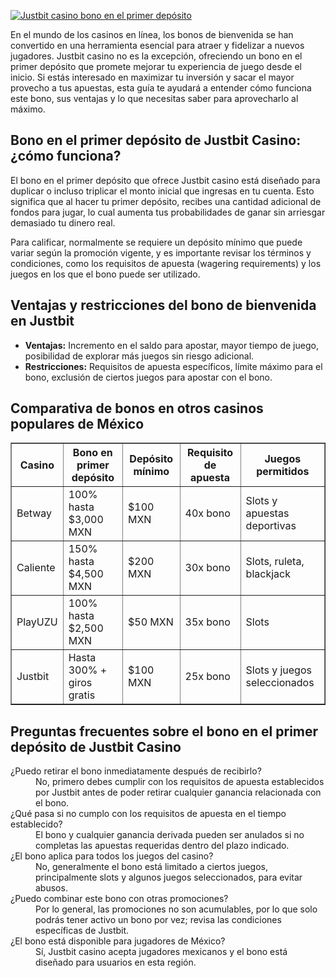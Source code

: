 [![Justbit casino bono en el primer depósito](https://123-caf.pages.dev/gitsignup.png)](https://vrmoo.ru/Bt82HjjY)

<p>En el mundo de los casinos en línea, los bonos de bienvenida se han convertido en una herramienta esencial para atraer y fidelizar a nuevos jugadores. Justbit casino no es la excepción, ofreciendo un bono en el primer depósito que promete mejorar tu experiencia de juego desde el inicio. Si estás interesado en maximizar tu inversión y sacar el mayor provecho a tus apuestas, esta guía te ayudará a entender cómo funciona este bono, sus ventajas y lo que necesitas saber para aprovecharlo al máximo.</p>  <h2>Bono en el primer depósito de Justbit Casino: ¿cómo funciona?</h2> <p>El bono en el primer depósito que ofrece Justbit casino está diseñado para duplicar o incluso triplicar el monto inicial que ingresas en tu cuenta. Esto significa que al hacer tu primer depósito, recibes una cantidad adicional de fondos para jugar, lo cual aumenta tus probabilidades de ganar sin arriesgar demasiado tu dinero real.</p> <p>Para calificar, normalmente se requiere un depósito mínimo que puede variar según la promoción vigente, y es importante revisar los términos y condiciones, como los requisitos de apuesta (wagering requirements) y los juegos en los que el bono puede ser utilizado.</p>  <h2>Ventajas y restricciones del bono de bienvenida en Justbit</h2> <ul>   <li><strong>Ventajas:</strong> Incremento en el saldo para apostar, mayor tiempo de juego, posibilidad de explorar más juegos sin riesgo adicional.</li>   <li><strong>Restricciones:</strong> Requisitos de apuesta específicos, límite máximo para el bono, exclusión de ciertos juegos para apostar con el bono.</li> </ul>  <h2>Comparativa de bonos en otros casinos populares de México</h2> <table border="1" cellpadding="8" cellspacing="0">   <thead>     <tr>       <th>Casino</th>       <th>Bono en primer depósito</th>       <th>Depósito mínimo</th>       <th>Requisito de apuesta</th>       <th>Juegos permitidos</th>     </tr>   </thead>   <tbody>     <tr>       <td>Betway</td>       <td>100% hasta $3,000 MXN</td>       <td>$100 MXN</td>       <td>40x bono</td>       <td>Slots y apuestas deportivas</td>     </tr>     <tr>       <td>Caliente</td>       <td>150% hasta $4,500 MXN</td>       <td>$200 MXN</td>       <td>30x bono</td>       <td>Slots, ruleta, blackjack</td>     </tr>     <tr>       <td>PlayUZU</td>       <td>100% hasta $2,500 MXN</td>       <td>$50 MXN</td>       <td>35x bono</td>       <td>Slots</td>     </tr>     <tr>       <td>Justbit</td>       <td>Hasta 300% + giros gratis</td>       <td>$100 MXN</td>       <td>25x bono</td>       <td>Slots y juegos seleccionados</td>     </tr>   </tbody> </table>  <h2>Preguntas frecuentes sobre el bono en el primer depósito de Justbit Casino</h2> <dl>   <dt>¿Puedo retirar el bono inmediatamente después de recibirlo?</dt>   <dd>No, primero debes cumplir con los requisitos de apuesta establecidos por Justbit antes de poder retirar cualquier ganancia relacionada con el bono.</dd>    <dt>¿Qué pasa si no cumplo con los requisitos de apuesta en el tiempo establecido?</dt>   <dd>El bono y cualquier ganancia derivada pueden ser anulados si no completas las apuestas requeridas dentro del plazo indicado.</dd>    <dt>¿El bono aplica para todos los juegos del casino?</dt>   <dd>No, generalmente el bono está limitado a ciertos juegos, principalmente slots y algunos juegos seleccionados, para evitar abusos.</dd>    <dt>¿Puedo combinar este bono con otras promociones?</dt>   <dd>Por lo general, las promociones no son acumulables, por lo que solo podrás tener activo un bono por vez; revisa las condiciones específicas de Justbit.</dd>    <dt>¿El bono está disponible para jugadores de México?</dt>   <dd>Sí, Justbit casino acepta jugadores mexicanos y el bono está diseñado para usuarios en esta región.</dd> </dl>